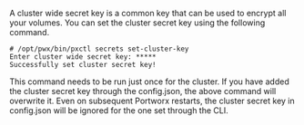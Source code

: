 A cluster wide secret key is a common key that can be used to encrypt all your volumes. You can set the cluster secret key using the following command.

```
# /opt/pwx/bin/pxctl secrets set-cluster-key
Enter cluster wide secret key: *****
Successfully set cluster secret key!
```
This command needs to be run just once for the cluster. If you have added the cluster secret key through the config.json, the above command will overwrite it. Even on subsequent Portworx restarts, the cluster secret key in config.json will be ignored for the one set through the CLI.